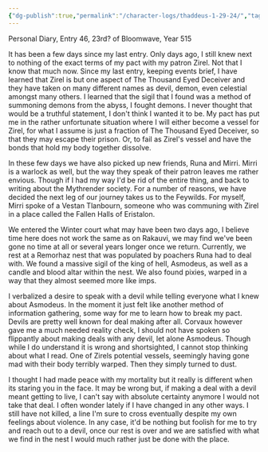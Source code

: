 ```yaml
---
{"dg-publish":true,"permalink":"/character-logs/thaddeus-1-29-24/","tags":["Plot","Campaign"]}
---
```



Personal Diary, Entry 46, 23rd? of Bloomwave, Year 515

It has been a few days since my last entry. Only days ago, I still knew next to nothing of the exact terms of my pact with my patron Zirel. Not that I know that much now. Since my last entry, keeping events brief, I have learned that Zirel is but one aspect of The Thousand Eyed Deceiver and they have taken on many different names as devil, demon, even celestial amongst many others. I learned that the sigil that I found was a method of summoning demons from the abyss, I fought demons. I never thought that would be a truthful statement, I don't think I wanted it to be.
My pact has put me in the rather unfortunate situation where I will either become a vessel for Zirel, for what I assume is just a fraction of The Thousand Eyed Deceiver, so that they may escape their prison. Or, to fail as Zirel's vessel and have the bonds that hold my body together dissolve.

In these few days we have also picked up new friends, Runa and Mirri. Mirri is a warlock as well, but the way they speak of their patron leaves me rather envious. Though if I had my way I'd be rid of the entire thing, and back to writing about the Mythrender society. 
For a number of reasons, we have decided the next leg of our journey takes us to the Feywilds. For myself, Mirri spoke of a Vestan Tlanbourn, someone who was communing with Zirel in a place called the Fallen Halls of Eristalon.

We entered the Winter court what may have been two days ago, I believe time here does not work the same as on Rakauvi, we may find we've been gone no time at all or several years longer once we return. Currently, we rest at a Remorhaz nest that was populated by poachers Runa had to deal with. We found a massive sigil of the king of hell, Asmodeus, as well as a candle and blood altar within the nest. We also found pixies, warped in a way that they almost seemed more like imps.

I verbalized a desire to speak with a devil while telling everyone what I knew about Asmodeus. In the moment it just felt like another method of information gathering, some way for me to learn how to break my pact. Devils are pretty well known for deal making after all. Corvaux however gave me a much needed reality check, I should not have spoken so flippantly about making deals with any devil, let alone Asmodeus. Though while I do understand it is wrong and shortsighted, I cannot stop thinking about what I read. One of Zirels potential vessels, seemingly having gone mad with their body terribly warped. Then they simply turned to dust.

I thought I had made peace with my mortality but it really is different when its staring you in the face. It may be wrong but, if making a deal with a devil meant getting to live, I can't say with absolute certainty anymore I would not take that deal. I often wonder lately if I have changed in any other ways. I still have not killed, a line I'm sure to cross eventually despite my own feelings about violence. In any case, it'd be nothing but foolish for me to try and reach out to a devil, once our rest is over and we are satisfied with what we find in the nest I would much rather just be done with the place.
